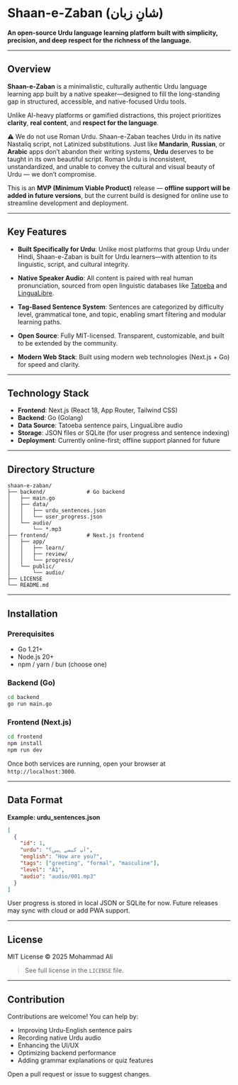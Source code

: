 # Shaan-e-Zaban (شانِ زبان)

**An open-source Urdu language learning platform built with simplicity, precision, and deep respect for the richness of the language.**

---

## Overview

**Shaan-e-Zaban** is a minimalistic, culturally authentic Urdu language learning app built by a native speaker—designed to fill the long-standing gap in structured, accessible, and native-focused Urdu tools.

Unlike AI-heavy platforms or gamified distractions, this project prioritizes **clarity**, **real content**, and **respect for the language**.

⚠️ We do not use Roman Urdu. Shaan-e-Zaban teaches Urdu in its native Nastaliq script, not Latinized substitutions. Just like **Mandarin**, **Russian**, or **Arabic** apps don’t abandon their writing systems, **Urdu** deserves to be taught in its own beautiful script.
Roman Urdu is inconsistent, unstandardized, and unable to convey the cultural and visual beauty of Urdu — we don’t compromise.

This is an **MVP (Minimum Viable Product)** release — **offline support will be added in future versions**, but the current build is designed for online use to streamline development and deployment.

---

## Key Features

* **Built Specifically for Urdu**: Unlike most platforms that group Urdu under Hindi, Shaan-e-Zaban is built for Urdu learners—with attention to its linguistic, script, and cultural integrity.

* **Native Speaker Audio**: All content is paired with real human pronunciation, sourced from open linguistic databases like [Tatoeba](https://tatoeba.org) and [LinguaLibre](https://lingualibre.org).

* **Tag-Based Sentence System**: Sentences are categorized by difficulty level, grammatical tone, and topic, enabling smart filtering and modular learning paths.

* **Open Source**: Fully MIT-licensed. Transparent, customizable, and built to be extended by the community.

* **Modern Web Stack**: Built using modern web technologies (Next.js + Go) for speed and clarity.

---

## Technology Stack

* **Frontend**: Next.js (React 18, App Router, Tailwind CSS)
* **Backend**: Go (Golang)
* **Data Source**: Tatoeba sentence pairs, LinguaLibre audio
* **Storage**: JSON files or SQLite (for user progress and sentence indexing)
* **Deployment**: Currently online-first; offline support planned for future

---

## Directory Structure

```
shaan-e-zaban/
├── backend/             # Go backend
│   ├── main.go
│   ├── data/
│   │   ├── urdu_sentences.json
│   │   └── user_progress.json
│   └── audio/
│       └── *.mp3
├── frontend/            # Next.js frontend
│   ├── app/
│   │   ├── learn/
│   │   ├── review/
│   │   └── progress/
│   └── public/
│       └── audio/
├── LICENSE
└── README.md
```

---

## Installation

### Prerequisites

* Go 1.21+
* Node.js 20+
* npm / yarn / bun (choose one)

### Backend (Go)

```bash
cd backend
go run main.go
```

### Frontend (Next.js)

```bash
cd frontend
npm install
npm run dev
```

Once both services are running, open your browser at `http://localhost:3000`.

---

## Data Format

**Example: urdu\_sentences.json**

```json
[
  {
    "id": 1,
    "urdu": "آپ کیسے ہیں؟",
    "english": "How are you?",
    "tags": ["greeting", "formal", "masculine"],
    "level": "A1",
    "audio": "audio/001.mp3"
  }
]
```

User progress is stored in local JSON or SQLite for now. Future releases may sync with cloud or add PWA support.

---

## License

MIT License
© 2025 Mohammad Ali

> See full license in the `LICENSE` file.

---

## Contribution

Contributions are welcome! You can help by:

* Improving Urdu-English sentence pairs
* Recording native Urdu audio
* Enhancing the UI/UX
* Optimizing backend performance
* Adding grammar explanations or quiz features

Open a pull request or issue to suggest changes.
